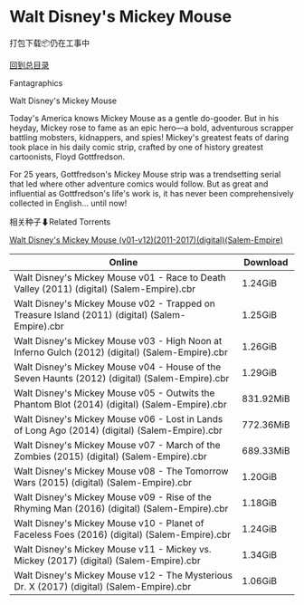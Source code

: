 # Walt Disney's Mickey Mouse

打包下载📦仍在工事中

[回到总目录](/Catalogs.md)

Fantagraphics

Walt Disney's Mickey Mouse

Today's America knows Mickey Mouse as a gentle do-gooder. But in his heyday, Mickey rose to fame as an epic hero—a bold, adventurous scrapper battling mobsters, kidnappers, and spies! Mickey's greatest feats of daring took place in his daily comic strip, crafted by one of history greatest cartoonists, Floyd Gottfredson.



For 25 years, Gottfredson's Mickey Mouse strip was a trendsetting serial that led where other adventure comics would follow. But as great and influential as Gottfredson's life's work is, it has never been comprehensively collected in English... until now!





相关种子⬇Related Torrents

[Walt Disney's Mickey Mouse (v01-v12)(2011-2017)(digital)(Salem-Empire)](https://github.com/alicewish/markdown/blob/master/torrent/Walt-Disneys-Mickey-Mouse--v01-v12--2011-2017--digital--Salem-Empire.md)

Online | Download
--- | ---
Walt Disney's Mickey Mouse v01 - Race to Death Valley (2011) (digital) (Salem-Empire).cbr | 1.24GiB
Walt Disney's Mickey Mouse v02 - Trapped on Treasure Island (2011) (digital) (Salem-Empire).cbr | 1.25GiB
Walt Disney's Mickey Mouse v03 - High Noon at Inferno Gulch (2012) (digital) (Salem-Empire).cbr | 1.26GiB
Walt Disney's Mickey Mouse v04 - House of the Seven Haunts (2012) (digital) (Salem-Empire).cbr | 1.29GiB
Walt Disney's Mickey Mouse v05 - Outwits the Phantom Blot (2014) (digital) (Salem-Empire).cbr | 831.92MiB
Walt Disney's Mickey Mouse v06 - Lost in Lands of Long Ago (2014) (digital) (Salem-Empire).cbr | 772.36MiB
Walt Disney's Mickey Mouse v07 - March of the Zombies (2015) (digital) (Salem-Empire).cbr | 689.33MiB
Walt Disney's Mickey Mouse v08 - The Tomorrow Wars (2015) (digital) (Salem-Empire).cbr | 1.20GiB
Walt Disney's Mickey Mouse v09 - Rise of the Rhyming Man (2016) (digital) (Salem-Empire).cbr | 1.18GiB
Walt Disney's Mickey Mouse v10 - Planet of Faceless Foes (2016) (digital) (Salem-Empire).cbr | 1.24GiB
Walt Disney's Mickey Mouse v11 - Mickey vs. Mickey (2017) (digital) (Salem-Empire).cbr | 1.34GiB
Walt Disney's Mickey Mouse v12 - The Mysterious Dr. X (2017) (digital) (Salem-Empire).cbr | 1.06GiB